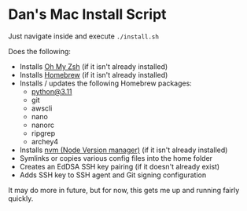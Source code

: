 # Dan's Mac Install Script

Just navigate inside and execute `./install.sh`

Does the following:

- Installs [Oh My Zsh](https://ohmyz.sh/) (if it isn't already installed)
- Installs [Homebrew](https://brew.sh/) (if it isn't already installed)
- Installs / updates the following Homebrew packages:
  - python@3.11
  - git
  - awscli
  - nano
  - nanorc
  - ripgrep
  - archey4
- Installs [nvm (Node Version manager)](https://github.com/nvm-sh/nvm) (if it isn't already installed)
- Symlinks or copies various config files into the home folder
- Creates an EdDSA SSH key pairing (if it doesn't already exist)
- Adds SSH key to SSH agent and Git signing configuration

It may do more in future, but for now, this gets me up and running fairly quickly.
